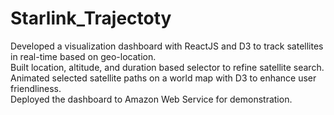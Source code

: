 # Starlink_Trajectoty
Developed a visualization dashboard with ReactJS and D3 to track satellites in real-time based on geo-location.  
Built location, altitude, and duration based selector to refine satellite search.  
Animated selected satellite paths on a world map with D3 to enhance user friendliness.  
Deployed the dashboard to Amazon Web Service for demonstration.   
